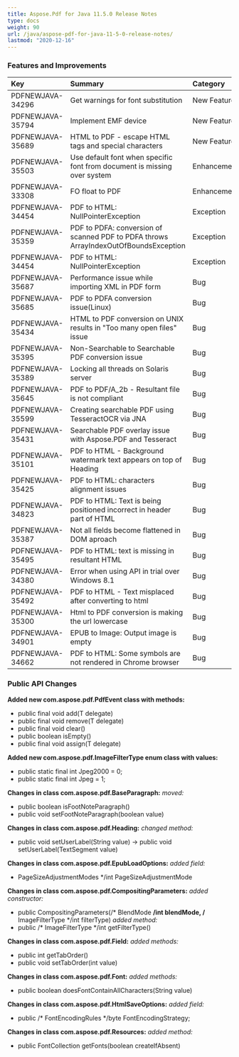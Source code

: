 ```yaml
---
title: Aspose.Pdf for Java 11.5.0 Release Notes
type: docs
weight: 90
url: /java/aspose-pdf-for-java-11-5-0-release-notes/
lastmod: "2020-12-16"
---
```


### **Features and Improvements**

|**Key** |**Summary** |**Category** |
| :- | :- | :- |
|PDFNEWJAVA-34296 |Get warnings for font substitution |New Feature |
|PDFNEWJAVA-35794 |Implement EMF device |New Feature|
|PDFNEWJAVA-35689 |HTML to PDF - escape HTML tags and special characters|New Feature |
|PDFNEWJAVA-35503 |Use default font when specific font from document is missing over system |Enhancement |
|PDFNEWJAVA-33308 |FO float to PDF |Enhancement |
|PDFNEWJAVA-34454 |PDF to HTML: NullPointerException|Exception |
|PDFNEWJAVA-35359 |PDF to PDFA: conversion of scanned PDF to PDFA throws ArrayIndexOutOfBoundsException |Exception |
|PDFNEWJAVA-34454 |PDF to HTML: NullPointerException |Exception |
|PDFNEWJAVA-35687 |Performance issue while importing XML in PDF form |Bug |
|PDFNEWJAVA-35685 |PDF to PDFA conversion issue(Linux) |Bug |
|PDFNEWJAVA-35434 |HTML to PDF conversion on UNIX results in "Too many open files" issue |Bug |
|PDFNEWJAVA-35395 |Non-Searchable to Searchable PDF conversion issue |Bug |
|PDFNEWJAVA-35389 |Locking all threads on Solaris server |Bug |
|PDFNEWJAVA-35645 |PDF to PDF/A_2b - Resultant file is not compliant |Bug |
|PDFNEWJAVA-35599 |Creating searchable PDF using TesseractOCR via JNA |Bug |
|PDFNEWJAVA-35431 |Searchable PDF overlay issue with Aspose.PDF and Tesseract |Bug |
|PDFNEWJAVA-35101 |PDF to HTML - Background watermark text appears on top of Heading |Bug |
|PDFNEWJAVA-35425 |PDF to HTML: characters alignment issues |Bug |
|PDFNEWJAVA-34823 |PDF to HTML: Text is being positioned incorrect in header part of HTML |Bug |
|PDFNEWJAVA-35387 |Not all fields become flattened in DOM aproach |Bug |
|PDFNEWJAVA-35495 |PDF to HTML: text is missing in resultant HTML |Bug |
|PDFNEWJAVA-34380 |Error when using API in trial over Windows 8.1 |Bug |
|PDFNEWJAVA-35492 |PDF to HTML - Text misplaced after converting to html |Bug |
|PDFNEWJAVA-35300 |Html to PDF conversion is making the url lowercase |Bug |
|PDFNEWJAVA-34901 |EPUB to Image: Output image is empty |Bug |
|PDFNEWJAVA-34662 |PDF to HTML: Some symbols are not rendered in Chrome browser |Bug |
### **Public API Changes**
**Added new com.aspose.pdf.PdfEvent class with methods:**

- public final void add(T delegate)
- public final void remove(T delegate)
- public final void clear()
- public boolean isEmpty()
- public final void assign(T delegate)

**Added new com.aspose.pdf.ImageFilterType enum class with values:**

- public static final int Jpeg2000 = 0;
- public static final int Jpeg = 1;

**Changes in class com.aspose.pdf.BaseParagraph:**
*moved:*

- public boolean isFootNoteParagraph()
- public void setFootNoteParagraph(boolean value)

**Changes in class com.aspose.pdf.Heading:**
*changed method:*

- public void setUserLabel(String value) -> public void setUserLabel(TextSegment value)

**Changes in class com.aspose.pdf.EpubLoadOptions:**
*added field:*

- PageSizeAdjustmentModes */int PageSizeAdjustmentMode

**Changes in class com.aspose.pdf.CompositingParameters:**
*added constructor:*

- public CompositingParameters(/* BlendMode **/int blendMode, /** ImageFilterType */int filterType)
  *added method:*
- public /* ImageFilterType */int getFilterType()

**Changes in class com.aspose.pdf.Field:**
*added methods:*

- public int getTabOrder()
- public void setTabOrder(int value)

**Changes in class com.aspose.pdf.Font:**
*added methods:*

- public boolean doesFontContainAllCharacters(String value)

**Changes in class com.aspose.pdf.HtmlSaveOptions:**
*added field:*

- public /* FontEncodingRules */byte FontEncodingStrategy;

**Changes in class com.aspose.pdf.Resources:**
*added method:*

- public FontCollection getFonts(boolean createIfAbsent)
